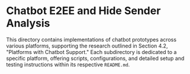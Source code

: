 # Chatbot E2EE and Hide Sender Analysis  

This directory contains implementations of chatbot prototypes across various platforms, supporting the research outlined in Section 4.2, "Platforms with Chatbot Support." Each subdirectory is dedicated to a specific platform, offering scripts, configurations, and detailed setup and testing instructions within its respective `README.md`.